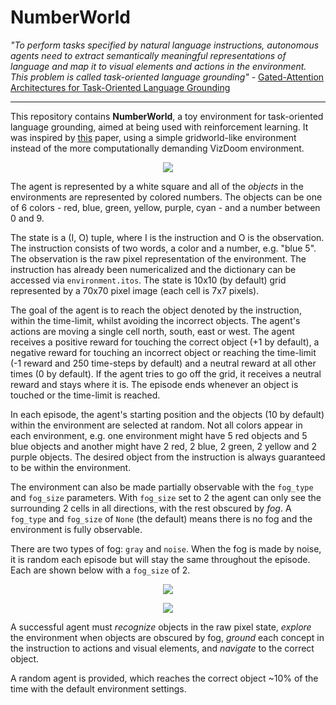 # NumberWorld

*"To perform tasks specified by natural language instructions, autonomous  agents  need  to  extract  semantically  meaningful  representations  of  language  and  map  it  to  visual  elements and actions in the environment. This problem is called task-oriented  language  grounding"* - [Gated-Attention Architectures for Task-Oriented Language Grounding
](https://arxiv.org/abs/1706.07230)

--- 

This repository contains **NumberWorld**, a toy environment for task-oriented language grounding, aimed at being used with reinforcement learning. It was inspired by [this](https://arxiv.org/abs/1706.07230) paper, using a simple gridworld-like environment instead of the more computationally demanding VizDoom environment.

<p align="center">
    <img src="https://github.com/bentrevett/rl-grounding/blob/master/observation.png">
</p>

The agent is represented by a white square and all of the *objects* in the environments are represented by colored numbers. The objects can be one of 6 colors - red, blue, green, yellow, purple, cyan - and a number between 0 and 9.

The state is a (I, O) tuple, where I is the instruction and O is the observation. The instruction consists of two words, a color and a number, e.g. "blue 5". The observation is the raw pixel representation of the environment. The instruction has already been numericalized and the dictionary can be accessed via `environment.itos`. The state is 10x10 (by default) grid represented by a 70x70 pixel image (each cell is 7x7 pixels).

The goal of the agent is to reach the object denoted by the instruction, within the time-limit, whilst avoiding the incorrect objects. The agent's actions are moving a single cell north, south, east or west. The agent receives a positive reward for touching the correct object (+1 by default), a negative reward for touching an incorrect object or reaching the time-limit (-1 reward and 250 time-steps by default) and a neutral reward at all other times (0 by default). If the agent tries to go off the grid, it receives a neutral reward and stays where it is. The episode ends whenever an object is touched or the time-limit is reached.

In each episode, the agent's starting position and the objects (10 by default) within the environment are selected at random. Not all colors appear in each environment, e.g. one environment might have 5 red objects and 5 blue objects and another might have 2 red, 2 blue, 2 green, 2 yellow and 2 purple objects. The desired object from the instruction is always guaranteed to be within the environment.

The environment can also be made partially observable with the `fog_type` and `fog_size` parameters. With `fog_size` set to 2 the agent can only see the surrounding 2 cells in all directions, with the rest obscured by *fog*. A `fog_type` and `fog_size` of `None` (the default) means there is no fog and the environment is fully observable.

There are two types of fog: `gray` and `noise`. When the fog is made by noise, it is random each episode but will stay the same throughout the episode. Each are shown below with a `fog_size` of 2.

<p align="center">
    <img src="https://github.com/bentrevett/rl-grounding/blob/master/fog-gray.png">
</p>

<p align="center">
    <img src="https://github.com/bentrevett/rl-grounding/blob/master/fog-noise.png">
</p>

A successful agent must *recognize* objects in the raw pixel state, *explore* the environment when objects are obscured by fog, *ground* each concept in the instruction to actions and visual elements, and *navigate* to the correct object.

A random agent is provided, which reaches the correct object ~10% of the time with the default environment settings.
